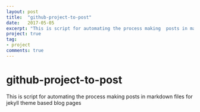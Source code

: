 ```yaml
---
layout: post
title:  "github-project-to-post"
date:   2017-05-05
excerpt: "This is script for automating the process making  posts in markdown files for jekyll theme based blog pages"
project: true
tag:
- project
comments: true
---
```

# github-project-to-post
This is script for automating the process making  posts in markdown files for jekyll theme based blog pages
